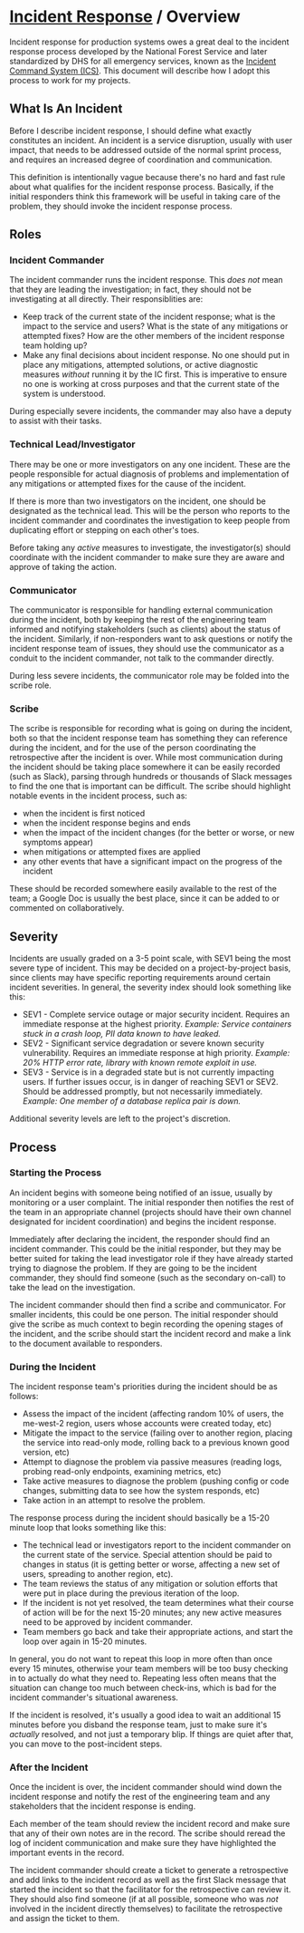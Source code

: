 ---
---

# [Incident Response](./README.md) / Overview

Incident response for production systems owes a great deal to the incident
response process developed by the National Forest Service and later
standardized by DHS for all emergency services, known as the [Incident
Command System (ICS)](https://en.wikipedia.org/wiki/Incident_Command_System).
This document will describe how I adopt this process to work for my
projects.

## What Is An Incident

Before I describe incident response, I should define what exactly
constitutes an incident. An incident is a service disruption, usually
with user impact, that needs to be addressed outside of the normal
sprint process, and requires an increased degree of coordination and
communication.

This definition is intentionally vague because there's no hard and fast
rule about what qualifies for the incident response process. Basically,
if the initial responders think this framework will be useful in taking
care of the problem, they should invoke the incident response process.

## Roles

### Incident Commander

The incident commander runs the incident response. This *does not* mean
that they are leading the investigation; in fact, they should not be
investigating at all directly. Their responsiblities are:

* Keep track of the current state of the incident response; what is the
  impact to the service and users? What is the state of any mitigations
  or attempted fixes? How are the other members of the incident response
  team holding up?
* Make any final decisions about incident response. No one should put in
  place any mitigations, attempted solutions, or active diagnostic
  measures *without* running it by the IC first. This is imperative to
  ensure no one is working at cross purposes and that the current state
  of the system is understood.

During especially severe incidents, the commander may also have a deputy
to assist with their tasks.

### Technical Lead/Investigator

There may be one or more investigators on any one incident. These are the
people responsible for actual diagnosis of problems and implementation of
any mitigations or attempted fixes for the cause of the incident.

If there is more than two investigators on the incident, one should be
designated as the technical lead. This will be the person who reports to
the incident commander and coordinates the investigation to keep people
from duplicating effort or stepping on each other's toes.

Before taking any *active* measures to investigate, the investigator(s)
should coordinate with the incident commander to make sure they are aware
and approve of taking the action.

### Communicator

The communicator is responsible for handling external communication during
the incident, both by keeping the rest of the engineering team informed
and notifying stakeholders (such as clients) about the status of the
incident. Similarly, if non-responders want to ask questions or notify
the incident response team of issues, they should use the communicator as
a conduit to the incident commander, not talk to the commander directly.

During less severe incidents, the communicator role may be folded into
the scribe role.

### Scribe

The scribe is responsible for recording what is going on during the
incident, both so that the incident response team has something they can
reference during the incident, and for the use of the person coordinating
the retrospective after the incident is over. While most communication
during the incident should be taking place somewhere it can be easily
recorded (such as Slack), parsing through hundreds or thousands of Slack
messages to find the one that is important can be difficult. The scribe
should highlight notable events in the incident process, such as:

* when the incident is first noticed
* when the incident response begins and ends
* when the impact of the incident changes (for the better or worse, or
  new symptoms appear)
* when mitigations or attempted fixes are applied
* any other events that have a significant impact on the progress of the
  incident

These should be recorded somewhere easily available to the rest of the
team; a Google Doc is usually the best place, since it can be added to
or commented on collaboratively.

## Severity

Incidents are usually graded on a 3-5 point scale, with SEV1 being the
most severe type of incident. This may be decided on a project-by-project
basis, since clients may have specific reporting requirements around
certain incident severities. In general, the severity index should look
something like this:

* SEV1 - Complete service outage or major security incident. Requires an
  immediate response at the highest priority.
  *Example: Service containers stuck in a crash loop, PII data known to
  have leaked.*
* SEV2 - Significant service degradation or severe known security
  vulnerability. Requires an immediate response at high priority.
  *Example: 20% HTTP error rate, library with known remote exploit in
  use.*
* SEV3 - Service is in a degraded state but is not currently impacting
  users. If further issues occur, is in danger of reaching SEV1 or SEV2.
  Should be addressed promptly, but not necessarily immediately.
  *Example: One member of a database replica pair is down.*

Additional severity levels are left to the project's discretion.

## Process

### Starting the Process

An incident begins with someone being notified of an issue, usually by
monitoring or a user complaint. The initial responder then notifies the
rest of the team in an appropriate channel (projects should have their
own channel designated for incident coordination) and begins the
incident response.

Immediately after declaring the incident, the responder should find an
incident commander. This could be the initial responder, but they may be
better suited for taking the lead investigator role if they have already
started trying to diagnose the problem. If they are going to be the
incident commander, they should find someone (such as the secondary
on-call) to take the lead on the investigation.

The incident commander should then find a scribe and communicator. For
smaller incidents, this could be one person. The initial responder should
give the scribe as much context to begin recording the opening stages of
the incident, and the scribe should start the incident record and make a
link to the document available to responders.

### During the Incident

The incident response team's priorities during the incident should be
as follows:

* Assess the impact of the incident (affecting random 10% of users, the
  me-west-2 region, users whose accounts were created today, etc)
* Mitigate the impact to the service (failing over to another region,
  placing the service into read-only mode, rolling back to a previous
  known good version, etc)
* Attempt to diagnose the problem via passive measures (reading logs,
  probing read-only endpoints, examining metrics, etc)
* Take active measures to diagnose the problem (pushing config or code
  changes, submitting data to see how the system responds, etc)
* Take action in an attempt to resolve the problem.

The response process during the incident should basically be a 15-20
minute loop that looks something like this:

* The technical lead or investigators report to the incident commander
  on the current state of the service. Special attention should be paid
  to changes in status (it is getting better or worse, affecting a new
  set of users, spreading to another region, etc).
* The team reviews the status of any mitigation or solution efforts that
  were put in place during the previous iteration of the loop.
* If the incident is not yet resolved, the team determines what their
  course of action will be for the next 15-20 minutes; any new active
  measures need to be approved by incident commander.
* Team members go back and take their appropriate actions, and start
  the loop over again in 15-20 minutes.

In general, you do not want to repeat this loop in more often than once
every 15 minutes, otherwise your team members will be too busy checking
in to actually do what they need to. Repeating less often means that the
situation can change too much between check-ins, which is bad for the
incident commander's situational awareness.

If the incident is resolved, it's usually a good idea to wait an
additional 15 minutes before you disband the response team, just to
make sure it's *actually* resolved, and not just a temporary blip. If
things are quiet after that, you can move to the post-incident steps.

### After the Incident

Once the incident is over, the incident commander should wind down the
incident response and notify the rest of the engineering team and any
stakeholders that the incident response is ending.

Each member of the team should review the incident record and make sure
that any of their own notes are in the record. The scribe should reread
the log of incident communication and make sure they have highlighted
the important events in the record.

The incident commander should create a ticket to generate a retrospective
and add links to the incident record as well as the first Slack message
that started the incident so that the facilitator for the retrospective
can review it. They should also find someone (if at all possible, someone
who was *not* involved in the incident directly themselves) to facilitate
the retrospective and assign the ticket to them.
